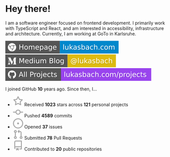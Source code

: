 # Hey there!

I am a software engineer focused on frontend development. I primarily work with TypeScript and React, and am interested in accessibility, infrastructure and architecture. Currently, I am working at GoTo in Karlsruhe.

[![Homepage](./icons/homepage.svg)](https://lukasbach.com)
[![Medium Blog](./icons/medium.svg)](https://medium.com/@lukasbach)
[![My Projects](./icons/projects.svg)](https://lukasbach.com/projects)

I joined GitHub **10** years ago. Since then, I...

- ![](./icons/star.svg) Received **1023** stars across **121** personal projects
- ![](./icons/commit.svg) Pushed **4589** commits
- ![](./icons/issues.svg) Opened **37** issues
- ![](./icons/pr.svg) Submitted **78** Pull Requests
- ![](./icons/repo.svg) Contributed to **20** public repositories
